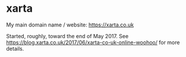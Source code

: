 # xarta

My main domain name / website: https://xarta.co.uk

Started, roughly, toward the end of May 2017.
See https://blog.xarta.co.uk/2017/06/xarta-co-uk-online-woohoo/ for more details.

